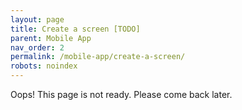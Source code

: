 ```yaml
---
layout: page
title: Create a screen [TODO]
parent: Mobile App
nav_order: 2
permalink: /mobile-app/create-a-screen/
robots: noindex
---
```


Oops! This page is not ready. Please come back later.

